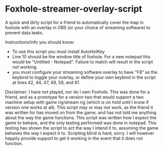 # Foxhole-streamer-overlay-script
A quick and dirty script for a friend to automatically cover the map in foxhole with an overlay in OBS (or your choice of streaming software) to prevent data leaks.

Instructions/info you should know:
- To use this script you must install AutoHotKey
- Line 10 should be the window title of foxhole. For a new notepad this would be "Untitled - Notepad". Failure to match will result in the script not working.
- you must configure your streaming software overlay to have "F8" as the keybind to toggle your overlay, or define your own keybind in the script at lines 42, 44, 47, 49, 59, and 61. 




Disclaimer: I have not played, nor do I own Foxhole. This was done for a friend, and as a prototype for a version two that would support a two machine setup with game rig/stream rig (which is on hold until I know if version one works at all). This script may or may not work, as the friend it was written for has moved on from the game, and has not told me anything about the way the game functions. This script was written how I expect the game to behave, and the only testing performed was done in notepad. This testing has shown the script to act the way I intend it to, assuming the game behaves the way I expect it to. Scripting blind is hard, sorry. I will however happily provide support to get it working in the event that it does not function.
